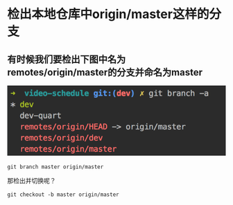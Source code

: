 # 检出本地仓库中origin/master这样的分支



## 有时候我们要检出下图中名为remotes/origin/master的分支并命名为master

![](/assets/1515739320598.png)



```
git branch master origin/master
```

那检出并切换呢？

```
git checkout -b master origin/master
```



